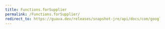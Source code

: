 ```yaml
---
title: Functions.forSupplier
permalink: /Functions.forSupplier/
redirect_to: https://guava.dev/releases/snapshot-jre/api/docs/com/google/common/base/Functions.html#forSupplier-com.google.common.base.Supplier-
---
```

